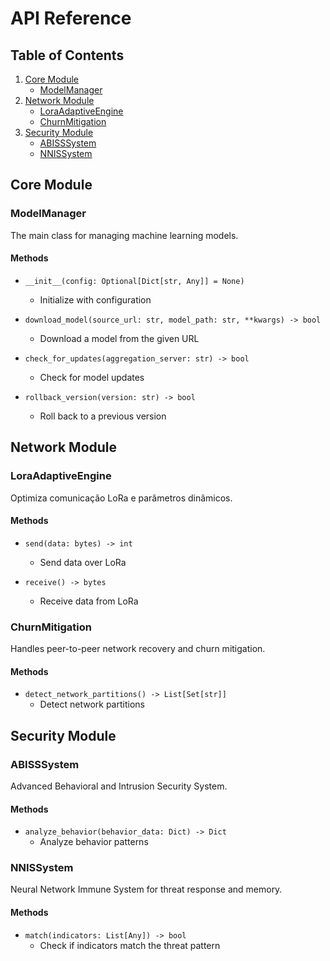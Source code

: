 # API Reference

## Table of Contents

1. [Core Module](#core-module)
   - [ModelManager](#modelmanager)
2. [Network Module](#network-module)
   - [LoraAdaptiveEngine](#loraadaptiveengine)
   - [ChurnMitigation](#churnmitigation)
3. [Security Module](#security-module)
   - [ABISSSystem](#abisssystem)
   - [NNISSystem](#nnissystem)

## Core Module

### ModelManager

The main class for managing machine learning models.

#### Methods

- `__init__(config: Optional[Dict[str, Any]] = None)`
  - Initialize with configuration

- `download_model(source_url: str, model_path: str, **kwargs) -> bool`
  - Download a model from the given URL

- `check_for_updates(aggregation_server: str) -> bool`
  - Check for model updates

- `rollback_version(version: str) -> bool`
  - Roll back to a previous version

## Network Module

### LoraAdaptiveEngine

Optimiza comunicação LoRa e parâmetros dinâmicos.

#### Methods

- `send(data: bytes) -> int`
  - Send data over LoRa

- `receive() -> bytes`
  - Receive data from LoRa

### ChurnMitigation

Handles peer-to-peer network recovery and churn mitigation.

#### Methods

- `detect_network_partitions() -> List[Set[str]]`
  - Detect network partitions

## Security Module

### ABISSSystem

Advanced Behavioral and Intrusion Security System.

#### Methods

- `analyze_behavior(behavior_data: Dict) -> Dict`
  - Analyze behavior patterns

### NNISSystem

Neural Network Immune System for threat response and memory.

#### Methods

- `match(indicators: List[Any]) -> bool`
  - Check if indicators match the threat pattern
